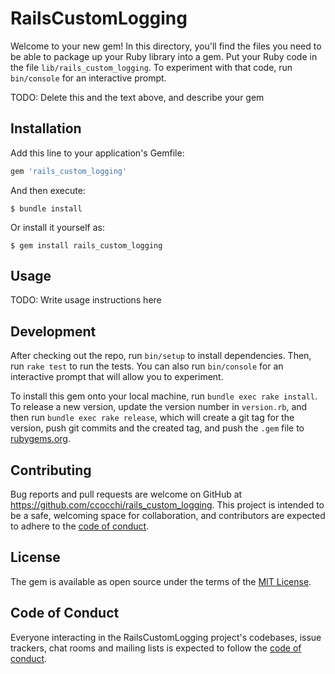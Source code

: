 # RailsCustomLogging

Welcome to your new gem! In this directory, you'll find the files you need to be able to package up your Ruby library into a gem. Put your Ruby code in the file `lib/rails_custom_logging`. To experiment with that code, run `bin/console` for an interactive prompt.

TODO: Delete this and the text above, and describe your gem

## Installation

Add this line to your application's Gemfile:

```ruby
gem 'rails_custom_logging'
```

And then execute:

    $ bundle install

Or install it yourself as:

    $ gem install rails_custom_logging

## Usage

TODO: Write usage instructions here

## Development

After checking out the repo, run `bin/setup` to install dependencies. Then, run `rake test` to run the tests. You can also run `bin/console` for an interactive prompt that will allow you to experiment.

To install this gem onto your local machine, run `bundle exec rake install`. To release a new version, update the version number in `version.rb`, and then run `bundle exec rake release`, which will create a git tag for the version, push git commits and the created tag, and push the `.gem` file to [rubygems.org](https://rubygems.org).

## Contributing

Bug reports and pull requests are welcome on GitHub at https://github.com/ccocchi/rails_custom_logging. This project is intended to be a safe, welcoming space for collaboration, and contributors are expected to adhere to the [code of conduct](https://github.com/ccocchi/rails_custom_logging/blob/master/CODE_OF_CONDUCT.md).

## License

The gem is available as open source under the terms of the [MIT License](https://opensource.org/licenses/MIT).

## Code of Conduct

Everyone interacting in the RailsCustomLogging project's codebases, issue trackers, chat rooms and mailing lists is expected to follow the [code of conduct](https://github.com/ccocchi/rails_custom_logging/blob/master/CODE_OF_CONDUCT.md).
